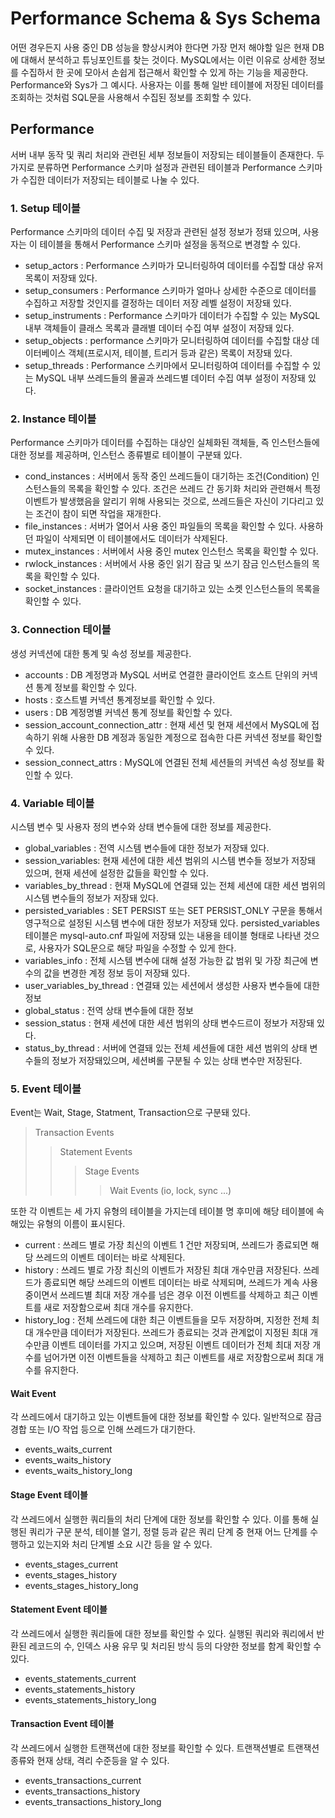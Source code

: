 # Performance Schema & Sys Schema
어떤 경우든지 사용 중인 DB 성능을 향상시켜야 한다면 가장 먼저 해야할 일은 현재 DB에 대해서 분석하고 튜닝포인트를 찾는 것이다.
MySQL에서는 이런 이유로 상세한 정보를 수집하서 한 곳에 모아서 손쉽게 접근해서 확인할 수 있게 하는 기능을 제공한다. Performance와 Sys가 그 예시다.
사용자는 이를 통해 일반 테이블에 저장된 데이터를 조회하는 것처럼 SQL문을 사용해서 수집된 정보를 조회할 수 있다. 

## Performance
서버 내부 동작 및 쿼리 처리와 관련된 세부 정보들이 저장되는 테이블들이 존재한다. 두 가지로 분류하면 Performance 스키마 설정과 관련된 테이블과 Performance 스키마가 수집한 데이터가 저장되는 테이블로 나눌 수 있다.

###  1. Setup 테이블 
 
 Performance 스키마의 데이터 수집 및 저장과 관련된 설정 정보가 정돼 있으며, 사용자는 이 테이블을 통해서 Performance 스키마 설정을 동적으로 변경할 수 있다.

- setup_actors : Performance 스키마가 모니터링하여 데이터를 수집할 대상 유저 목록이 저장돼 있다.
- setup_consumers : Performance 스키마가 얼마나 상세한 수준으로 데이터를 수집하고 저장할 것인지를 결정하는 데이터 저장 레벨 설정이 저장돼 있다.
- setup_instruments : Performance 스키마가 데이터가 수집할 수 있는 MySQL 내부 객체들이 클래스 목록과 클래별 데이터 수집 여부 설정이 저장돼 있다. 
- setup_objects : performance 스키마가 모니터링하여 데이터를 수집할 대상 데이터베이스 객체(프로시저, 테이블, 트리거 등과 같은) 목록이 저장돼 있다.
- setup_threads : Performance 스키마에서 모니터링하여 데이터를 수집할 수 있는 MySQL 내부 쓰레드들의 몰골과 쓰레드별 데이터 수집 여부 설정이 저장돼 있다.

### 2. Instance 테이블

 Performance 스키마가 데이터를 수집하는 대상인 실체화된 객체들, 즉 인스턴스들에 대한 정보를 제공하며, 인스턴스 종류별로 테이블이 구분돼 있다. 

- cond_instances : 서버에서 동작 중인 쓰레드들이 대기하는 조건(Condition) 인스턴스들의 목록을 확인할 수 있다. 조건은 쓰레드 간 동기화 처리와 관련해서 특정 이벤트가 발생했음을 알리기 위해 사용되는 것으로, 쓰레드들은 자신이 기다리고 있는 조건이 참이 되면 작업을 재개한다.
- file_instances : 서버가 열어서 사용 중인 파일들의 목록을 확인할 수 있다. 사용하던 파일이 삭제되면 이 테이블에서도 데이터가 삭제된다.
- mutex_instances : 서버에서 사용 중인 mutex 인스턴스 목록을 확인할 수 있다.
- rwlock_instances : 서버에서 사용 중인 읽기 잠금 및 쓰기 잠금 인스턴스들의 목록을 확인할 수 있다.
- socket_instances : 클라이언트 요청을 대기하고 있는 소켓 인스턴스들의 목록을 확인할 수 있다.  

### 3. Connection 테이블

  생성 커넥션에 대한 통계 및 속성 정보를 제공한다. 

- accounts : DB 계정명과 MySQL 서버로 연결한 클라이언트 호스트 단위의 커넥션 통계 정보를 확인할 수 있다.
- hosts : 호스트별 커넥션 통계정보를 확인할 수 있다.
- users : DB 계정명별 커넥션 통계 정보를 확인할 수 있다.
- session_account_connection_attr : 현재 세션 및 현재 세션에서 MySQL에 접속하기 위해 사용한 DB 계정과 동일한 계정으로 접속한 다른 커넥션 정보를 확인할 수 있다.
- session_connect_attrs : MySQL에 연결된 전체 세션들의 커넥션 속성 정보를 확인할 수 있다.

### 4. Variable 테이블

  시스템 변수 및 사용자 정의 변수와 상태 변수들에 대한 정보를 제공한다.

- global_variables : 전역 시스템 변수들에 대한 정보가 저장돼 있다.
- session_variables: 현재 세션에 대한 세션 범위의 시스템 변수들 정보가 저장돼 있으며, 현재 세션에 설정한 값들을 확인할 수 있다.
- variables_by_thread : 현재 MySQL에 연결돼 있는 전체 세션에 대한 세션 범위의 시스템 변수들의 정보가 저장돼 있다.
- persisted_variables : SET PERSIST 또는 SET PERSIST_ONLY 구문을 통해서 영구적으로 설정된 시스템 변수에 대한 정보가 저장돼 있다. persisted_variables 테이블은 mysql-auto.cnf 파일에 저장돼 있는 내용을 테이블 형태로 나타낸 것으로, 사용자가 SQL문으로 해당 파일을 수정할 수 있게 한다.
- variables_info : 전체 시스템 변수에 대해 설정 가능한 값 범위 및 가장 최근에 변수의 값을 변경한 계정 정보 등이 저장돼 있다.
- user_variables_by_thread : 연결돼 있는 세션에서 생성한 사용자 변수들에 대한 정보
- global_status : 전역 상태 변수들에 대한 정보
- session_status : 현재 세션에 대한 세션 범위의 상태 변수드르이 정보가 저장돼 있다.
- status_by_thread : 서버에 연결돼 있는 전체 세션들에 대한 세션 범위의 상태 변수들의 정보가 저장돼있으며, 세션벼롤 구분될 수 있는 상태 변수만 저장된다. 

### 5. Event 테이블

  Event는 Wait, Stage, Statment, Transaction으로 구분돼 있다. 

> Transaction Events
> > Statement Events
> > > Stage Events
> > > > Wait Events (io, lock, sync ...)

 또한 각 이벤트는 세 가지 유형의 테이블을 가지는데 테이블 명 후미에 해당 테이블에 속해있는 유형의 이름이 표시된다. 

- current : 쓰레드 별로 가장 최신의 이벤트 1 건만 저장되며, 쓰레드가 종료되면 해당 쓰레드의 이벤트 데이터는 바로 삭제된다.
- history : 쓰레드 별로 가장 최신의 이벤트가 저장된 최대 개수만큼 저장된다. 쓰레드가 종료되면 해당 쓰레드의 이벤트 데이터는 바로 삭제되며, 쓰레드가 계속 사용 중이면서 쓰레드별 최대 저장 개수를 넘은 경우 이전 이벤트를 삭제하고 최근 이벤트를 새로 저장함으로써 최대 개수를 유지한다.
- history_log : 전체 쓰레드에 대한 최근 이벤트들을 모두 저장하며, 지정한 전체 최대 개수만큼 데이터가 저장된다. 쓰레드가 종료되는 것과 관계없이 지정된 최대 개수만큼 이벤트 데이터를 가지고 있으며, 저장된 이벤트 데이터가 전체 최대 저장 개수를 넘어가면 이전 이벤트들을 삭제하고 최근 이벤트를 새로 저장함으로써 최대 개수를 유지한다.

#### Wait Event
각 쓰레드에서 대기하고 있는 이벤트들에 대한 정보를 확인할 수 있다. 일반적으로 잠금 경합 또는 I/O 작업 등으로 인해 쓰레드가 대기한다.
- events_waits_current
- events_waits_history
- events_waits_history_long

#### Stage Event 테이블
각 쓰레드에서 실행한 쿼리들의 처리 단계에 대한 정보를 확인할 수 있다. 이를 통해 실행된 쿼리가 구문 분석, 테이블 열기, 정렬 등과 같은 쿼리 단계 중 현재 어느 단계를 수행하고 있는지와 처리 단계별 소요 시간 등을 알 수 있다.
- events_stages_current
- events_stages_history
- events_stages_history_long

#### Statement Event 테이블
각 쓰레드에서 실행한 쿼리들에 대한 정보를 확인할 수 있다. 실행된 쿼리와 쿼리에서 반환된 레코드의 수, 인덱스 사용 유무 및 처리된 방식 등의 다양한 정보를 함계 확인할 수 있다.
- events_statements_current
- events_statements_history
- events_statements_history_long

#### Transaction Event 테이블
각 쓰레드에서 실행한 트랜잭션에 대한 정보를 확인할 수 있다. 트랜잭션별로 트랜잭션 종류와 현재 상태, 격리 수준등을 알 수 있다.
- events_transactions_current
- events_transactions_history
- events_transactions_history_long
 